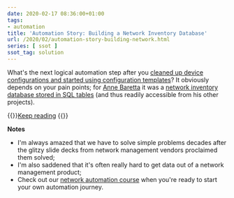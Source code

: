 ```yaml
---
date: 2020-02-17 08:36:00+01:00
tags:
- automation
title: 'Automation Story: Building a Network Inventory Database'
url: /2020/02/automation-story-building-network.html
series: [ ssot ]
ssot_tag: solution
---
```

What's the next logical automation step after you [cleaned up device configurations and started using configuration templates](/kb/NetAutJourney/10-Templates.html)? It obviously depends on your pain points; for [Anne Baretta](https://www.linkedin.com/in/abaretta) it was a [network inventory database stored in SQL tables](/kb/NetAutJourney/20-Inventory.html) (and thus readily accessible from his other projects).

{{<jump>}}[Keep reading](/kb/NetAutJourney/20-Inventory.html)
{{</jump>}}

**Notes**

-   I'm always amazed that we have to solve simple problems decades after the glitzy slide decks from network management vendors proclaimed them solved;
-   I'm also saddened that it's often really hard to get data out of a network management product;
-   Check out our [network automation course](https://www.ipspace.net/Building_Network_Automation_Solutions) when you're ready to start your own automation journey.
